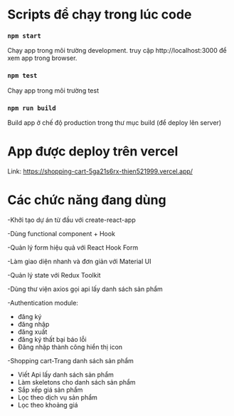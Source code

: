 # Scripts để chạy trong lúc code

### `npm start`

Chạy app trong môi trường development.
truy cập http://localhost:3000 để xem app trong browser.

### `npm test`

Chạy app trong môi trường test

### `npm run build`

Build app ở chế độ production trong thư mục build (để deploy lên server)

# App được deploy trên vercel
Link: https://shopping-cart-5ga21s6rx-thien521999.vercel.app/

# Các chức năng đang dùng

-Khởi tạo dự án từ đầu với create-react-app

-Dùng functional component + Hook

-Quản lý form hiệu quả với React Hook Form

-Làm giao diện nhanh và đơn giản với Material UI

-Quản lý state với Redux Toolkit

-Dùng thư viện axios gọi api lấy danh sách sản phẩm

-Authentication module: 
<ul>
  <li>đăng ký</li>
  <li>đăng nhập</li>
  <li>đăng xuất</li>
  <li>đăng ký thất bại báo lỗi</li>
  <li>Đăng nhập thành công hiển thị icon</li>
</ul>

-Shopping cart-Trang danh sách sản phẩm

<ul>
  <li>Viết Api lấy danh sách sản phẩm</li>
  <li>Làm skeletons cho danh sách sản phẩm</li>
  <li>Sắp xếp giá sản phẩm</li>
  <li>Lọc theo dịch vụ sản phẩm</li>
  <li>Lọc theo khoảng giá</li>
</ul>

